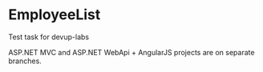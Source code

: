 # EmployeeList
Test task for devup-labs

ASP.NET MVC and ASP.NET WebApi + AngularJS projects are on separate branches. 
